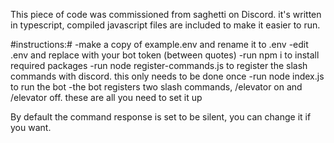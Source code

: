 This piece of code was commissioned from saghetti on Discord.
it's written in typescript, compiled javascript files are included to make it easier to run.

#instructions:#
-make a copy of example.env and rename it to .env
-edit .env and replace <discord token here> with your bot token (between quotes)
-run npm i to install required packages
-run node register-commands.js to register the slash commands with discord. this only needs to be done once
-run node index.js to run the bot
-the bot registers two slash commands, /elevator on <channel> and /elevator off. these are all you need to set it up

By default the command response is set to be silent, you can change it if you want.
